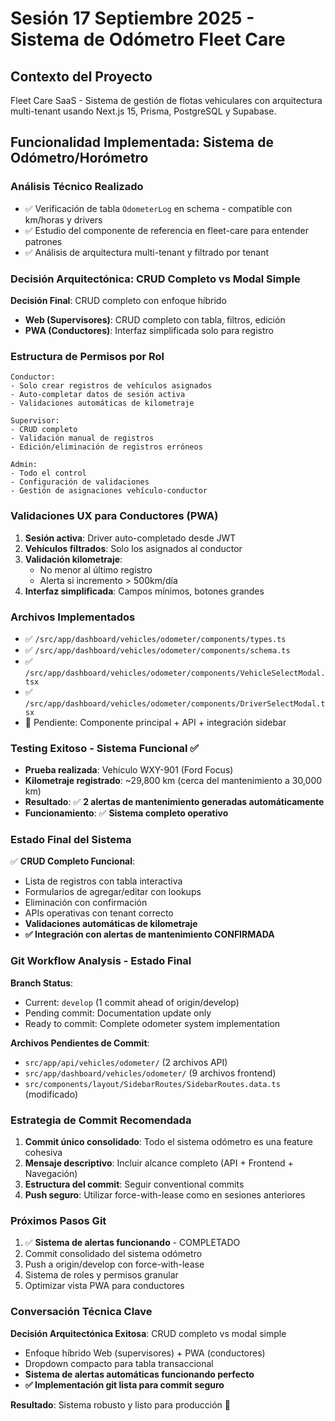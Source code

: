 # Sesión 17 Septiembre 2025 - Sistema de Odómetro Fleet Care

## Contexto del Proyecto
Fleet Care SaaS - Sistema de gestión de flotas vehiculares con arquitectura multi-tenant usando Next.js 15, Prisma, PostgreSQL y Supabase.

## Funcionalidad Implementada: Sistema de Odómetro/Horómetro

### Análisis Técnico Realizado
- ✅ Verificación de tabla `OdometerLog` en schema - compatible con km/horas y drivers
- ✅ Estudio del componente de referencia en fleet-care para entender patrones
- ✅ Análisis de arquitectura multi-tenant y filtrado por tenant

### Decisión Arquitectónica: CRUD Completo vs Modal Simple

**Decisión Final**: CRUD completo con enfoque híbrido
- **Web (Supervisores)**: CRUD completo con tabla, filtros, edición
- **PWA (Conductores)**: Interfaz simplificada solo para registro

### Estructura de Permisos por Rol
```
Conductor:
- Solo crear registros de vehículos asignados
- Auto-completar datos de sesión activa
- Validaciones automáticas de kilometraje

Supervisor:
- CRUD completo
- Validación manual de registros
- Edición/eliminación de registros erróneos

Admin:
- Todo el control
- Configuración de validaciones
- Gestión de asignaciones vehículo-conductor
```

### Validaciones UX para Conductores (PWA)
1. **Sesión activa**: Driver auto-completado desde JWT
2. **Vehículos filtrados**: Solo los asignados al conductor
3. **Validación kilometraje**: 
   - No menor al último registro
   - Alerta si incremento > 500km/día
4. **Interfaz simplificada**: Campos mínimos, botones grandes

### Archivos Implementados
- ✅ `/src/app/dashboard/vehicles/odometer/components/types.ts`
- ✅ `/src/app/dashboard/vehicles/odometer/components/schema.ts`
- ✅ `/src/app/dashboard/vehicles/odometer/components/VehicleSelectModal.tsx`
- ✅ `/src/app/dashboard/vehicles/odometer/components/DriverSelectModal.tsx`
- 🔄 Pendiente: Componente principal + API + integración sidebar

### Testing Exitoso - Sistema Funcional ✅
- **Prueba realizada**: Vehículo WXY-901 (Ford Focus)
- **Kilometraje registrado**: ~29,800 km (cerca del mantenimiento a 30,000 km)
- **Resultado**: ✅ **2 alertas de mantenimiento generadas automáticamente**
- **Funcionamiento**: ✅ **Sistema completo operativo**

### Estado Final del Sistema
✅ **CRUD Completo Funcional**:
- Lista de registros con tabla interactiva
- Formularios de agregar/editar con lookups
- Eliminación con confirmación
- APIs operativas con tenant correcto
- **Validaciones automáticas de kilometraje**
- **✅ Integración con alertas de mantenimiento CONFIRMADA**

### Git Workflow Analysis - Estado Final

**Branch Status**:
- Current: `develop` (1 commit ahead of origin/develop)
- Pending commit: Documentation update only
- Ready to commit: Complete odometer system implementation

**Archivos Pendientes de Commit**:
- `src/app/api/vehicles/odometer/` (2 archivos API)
- `src/app/dashboard/vehicles/odometer/` (9 archivos frontend)
- `src/components/layout/SidebarRoutes/SidebarRoutes.data.ts` (modificado)

### Estrategia de Commit Recomendada
1. **Commit único consolidado**: Todo el sistema odómetro es una feature cohesiva
2. **Mensaje descriptivo**: Incluir alcance completo (API + Frontend + Navegación)
3. **Estructura del commit**: Seguir conventional commits
4. **Push seguro**: Utilizar force-with-lease como en sesiones anteriores

### Próximos Pasos Git
1. ✅ **Sistema de alertas funcionando** - COMPLETADO
2. Commit consolidado del sistema odómetro 
3. Push a origin/develop con force-with-lease
4. Sistema de roles y permisos granular  
5. Optimizar vista PWA para conductores

### Conversación Técnica Clave
**Decisión Arquitectónica Exitosa**: CRUD completo vs modal simple
- Enfoque híbrido Web (supervisores) + PWA (conductores)
- Dropdown compacto para tabla transaccional
- **Sistema de alertas automáticas funcionando perfecto**
- **✅ Implementación git lista para commit seguro**

**Resultado**: Sistema robusto y listo para producción 🚀